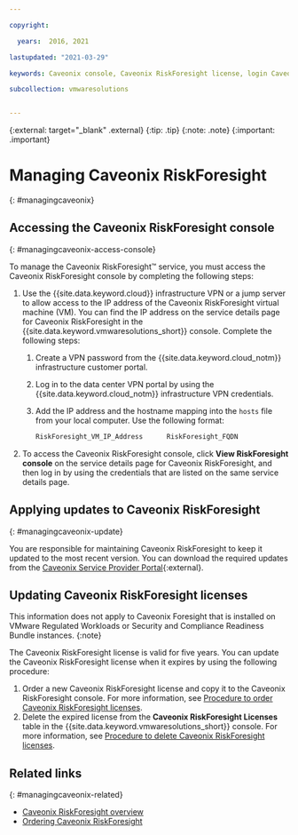 ```yaml
---

copyright:

  years:  2016, 2021

lastupdated: "2021-03-29"

keywords: Caveonix console, Caveonix RiskForesight license, login Caveonix console

subcollection: vmwaresolutions


---
```


{:external: target="_blank" .external}
{:tip: .tip}
{:note: .note}
{:important: .important}

# Managing Caveonix RiskForesight
{: #managingcaveonix}

## Accessing the Caveonix RiskForesight console
{: #managingcaveonix-access-console}

To manage the Caveonix RiskForesight™ service, you must access the Caveonix RiskForesight console by completing the following steps:

1. Use the {{site.data.keyword.cloud}} infrastructure VPN or a jump server to allow access to the IP address of the Caveonix RiskForesight virtual machine (VM). You can find the IP address on the service details page for Caveonix RiskForesight in the {{site.data.keyword.vmwaresolutions_short}} console. Complete the following steps:
   1. Create a VPN password from the {{site.data.keyword.cloud_notm}} infrastructure customer portal.
   2. Log in to the data center VPN portal by using the {{site.data.keyword.cloud_notm}} infrastructure VPN credentials.
   3. Add the IP address and the hostname mapping into the `hosts` file from your local computer. Use the following format:

      ```javascript
      RiskForesight_VM_IP_Address      RiskForesight_FQDN
      ```
2. To access the Caveonix RiskForesight console, click **View RiskForesight console** on the service details page for Caveonix RiskForesight, and then log in by using the credentials that are listed on the same service details page.

## Applying updates to Caveonix RiskForesight
{: #managingcaveonix-update}

You are responsible for maintaining Caveonix RiskForesight to keep it updated to the most recent version. You can download the required updates from the [Caveonix Service Provider Portal](https://support.caveonix.com/login){:external}.

## Updating Caveonix RiskForesight licenses

This information does not apply to Caveonix Foresight that is installed on VMware Regulated Workloads or Security and Compliance Readiness Bundle instances.
{:note}

The Caveonix RiskForesight license is valid for five years. You can update the Caveonix RiskForesight license when it expires by using the following procedure:
1. Order a new Caveonix RiskForesight license and copy it to the Caveonix RiskForesight console. For more information, see [Procedure to order Caveonix RiskForesight licenses](/docs/vmwaresolutions?topic=vmwaresolutions-caveonix_license_ordering#caveonix_license_ordering-procedure).
2. Delete the expired license from the **Caveonix RiskForesight Licenses** table in the {{site.data.keyword.vmwaresolutions_short}} console. For more information, see [Procedure to delete Caveonix RiskForesight licenses](/docs/vmwaresolutions?topic=vmwaresolutions-caveonix_license_managing#caveonix_license_managing_procedure-delete).

## Related links
{: #managingcaveonix-related}

* [Caveonix RiskForesight overview](/docs/vmwaresolutions?topic=vmwaresolutions-caveonix_considerations)
* [Ordering Caveonix RiskForesight](/docs/vmwaresolutions?topic=vmwaresolutions-caveonix_ordering)
